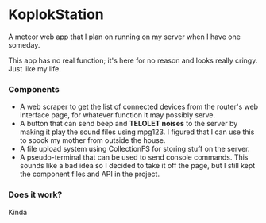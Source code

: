 # KoplokStation

A meteor web app that I plan on running on my server when I have one someday.

This app has no real function; it's here for no reason and looks really cringy. Just like my life.

### Components

- A web scraper to get the list of connected devices from the router's web interface page, for whatever function it may possibly serve.
- A button that can send beep and **TELOLET noises** to the server by making it play the sound files using mpg123. I figured that I can use this to spook my mother from outside the house.
- A file upload system using CollectionFS for storing stuff on the server.
- A pseudo-terminal that can be used to send console commands. This sounds like a bad idea so I decided to take it off the page, but I still kept the component files and API in the project.

### Does it work?

Kinda

